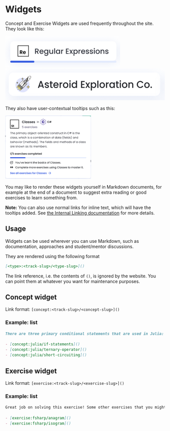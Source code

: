 # Widgets

Concept and Exercise Widgets are used frequently throughout the site.
They look like this:

<img src="https://raw.githubusercontent.com/exercism/docs/main/.imgs/concept-widget.png" height="100">
<img src="https://raw.githubusercontent.com/exercism/docs/main/.imgs/exercise-widget.png" height="100">

They also have user-contextual tooltips such as this:

<img src="https://raw.githubusercontent.com/exercism/docs/main/.imgs/concept-tooltip.png" height="200">

You may like to render these widgets yourself in Markdown documents, for example at the end of a document to suggest extra reading or good exercises to learn something from.

**Note:** You can also use normal links for inline text, which will have the tooltips added. See [the Internal Linking documentation](/docs/building/markdown/internal-linking) for more details.

## Usage

Widgets can be used wherever you can use Markdown, such as documentation, approaches and student/mentor discussions.

They are rendered using the following format

```md
[<type>:<track-slug>/<type-slug>]()
```

The link reference, i.e. the contents of `()`, is ignored by the website. You can point them at whatever you want for maintenance purposes.

## Concept widget

Link format: `[concept:<track-slug>/<concept-slug>]()`

### Example: list

```markdown
There are three primary conditional statements that are used in Julia:

- [concept:julia/if-statements]()
- [concept:julia/ternary-operator]()
- [concept:julia/short-circuiting]()
```

## Exercise widget

Link format: `[exercise:<track-slug>/<exercise-slug>]()`

### Example: list

```markdown
Great job on solving this exercise! Some other exercises that you might also like to try:

- [exercise:fsharp/anagram]()
- [exercise:fsharp/isogram]()
```
